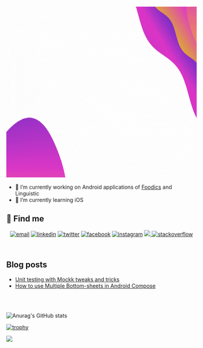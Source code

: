 <p align="center">
  <img src="https://github.com/DavidIbrahim/DavidIbrahim/blob/main/android_engineer2.gif" alt="Hi, I'm David, an Android Engineer" style="width:800px;height:453px;">
</p>

- 🔭 I’m currently working on Android applications of [Foodics](https://www.linkedin.com/company/foodics/) and Linguistic
- 🌱 I’m currently learning iOS

## :link: Find me

<p align="center">
  <a href="david.i.salama@gmail.com"><img src="https://img.icons8.com/color/96/000000/gmail.png" alt="email"/></a>
  <a href="https://www.linkedin.com/in/david-ibrahim-salama/"><img src="https://img.icons8.com/color/96/000000/linkedin.png" alt="linkedin"/></a>
  <a href="https://twitter.com/DavidIbrahimS"><img src="https://img.icons8.com/color/96/000000/twitter-squared.png" alt="twitter"/></a>
  <a href="https://www.facebook.com/David.ibra64/"><img src="https://img.icons8.com/color/96/000000/facebook.png" alt="facebook"/></a>
  <a href="https://www.instagram.com/david_ibr/"><img src="https://img.icons8.com/color/96/000000/instagram-new.png" alt="instagram"/></a>
  <a href="https://dev.to/davidibrahim"><img src="https://img.icons8.com/windows/96/000000/dev.png">
  <a href="https://stackoverflow.com/users/10138208/david-ibrahim"><img src="https://img.icons8.com/color/96/000000/stackoverflow.png" alt="stackoverflow"/></a>
</p> <br>


## Blog posts

- [Unit testing with Mockk tweaks and tricks](https://dev.to/davidibrahim/unit-testing-with-mockk-tweaks-and-tricks-part1-2f6i)
- [How to use Multiple Bottom-sheets in Android Compose](https://dev.to/davidibrahim/how-to-use-multiple-bottom-sheets-in-android-compose-382p) 

<br><br>
 
![Anurag's GitHub stats](https://github-readme-stats.vercel.app/api?username=DavidIbra&show_icons=true&theme=dracula&count_private=true)<br>



[![trophy](https://github-profile-trophy.vercel.app/?username=DavidIbrahim&theme=onedark)](https://github.com/ryo-ma/github-profile-trophy)


![](https://komarev.com/ghpvc/?username=DavidIbrahim&color=green)
